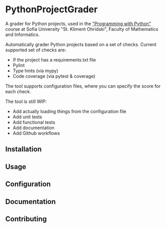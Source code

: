 # PythonProjectGrader

A grader for Python projects, used in the ["Programming with Python"](https://github.com/fmipython) course at Sofia University "St. Kliment Ohridski", Faculty of Mathematics and Informatics.

Automatically grader Python projects based on a set of checks.
Current supported set of checks are:

- If the project has a requirements.txt file
- Pylint
- Type hints (via mypy)
- Code coverage (via pytest & coverage)

The tool supports configuration files, where you can specify the score for each check.

The tool is still WIP:

- Add actually loading things from the configuration file
- Add unit tests
- Add functional tests
- Add documentation
- Add Github workflows

## Installation

## Usage

## Configuration

## Documentation

## Contributing
